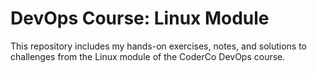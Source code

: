 # DevOps Course: Linux Module
This repository includes my hands-on exercises, notes, and solutions to challenges from the Linux module of the CoderCo DevOps course.
